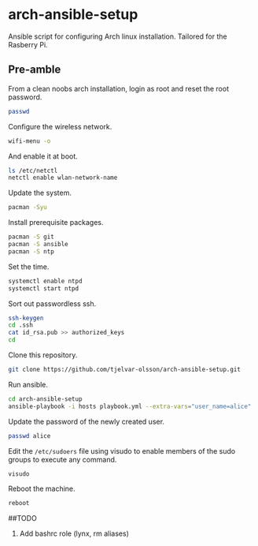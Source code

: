 # arch-ansible-setup
Ansible script for configuring Arch linux installation. Tailored for the Rasberry Pi.

## Pre-amble

From a clean noobs arch installation, login as root and reset the root password.

```bash
passwd
```

Configure the wireless network.

```bash
wifi-menu -o
```

And enable it at boot.

```bash
ls /etc/netctl
netctl enable wlan-network-name
```

Update the system.

```bash
pacman -Syu
```

Install prerequisite packages.

```bash
pacman -S git
pacman -S ansible
pacman -S ntp
```

Set the time.

```bash
systemctl enable ntpd
systemctl start ntpd
```

Sort out passwordless ssh.

```bash
ssh-keygen
cd .ssh
cat id_rsa.pub >> authorized_keys
cd
```

Clone this repository.

```bash
git clone https://github.com/tjelvar-olsson/arch-ansible-setup.git
```

Run ansible.

```bash
cd arch-ansible-setup
ansible-playbook -i hosts playbook.yml --extra-vars="user_name=alice"
```

Update the password of the newly created user.

```bash
passwd alice
```

Edit the ``/etc/sudoers`` file using visudo to enable members of the sudo
groups to execute any command.

```bash
visudo
```

Reboot the machine.

```bash
reboot
```

##TODO

1. Add bashrc role (lynx, rm aliases)
